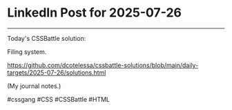 # LinkedIn Post for 2025-07-26

---

Today's CSSBattle solution:

Filing system.

https://github.com/dcotelessa/cssbattle-solutions/blob/main/daily-targets/2025-07-26/solutions.html

(My journal notes.)

#cssgang #CSS #CSSBattle #HTML

